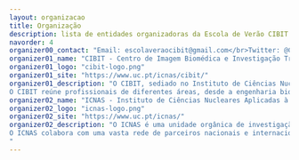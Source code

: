 ```yaml
---
layout: organizacao
title: Organização
description: lista de entidades organizadoras da Escola de Verão CIBIT ICNAS
navorder: 4
organizer00_contact: "Email: escolaveraocibit@gmail.com</br>Twitter: @CIBIT_UC</br></br>"
organizer01_name: "CIBIT - Centro de Imagem Biomédica e Investigação Translacional"
organizer01_logo: "cibit-logo.png"
organizer01_site: "https://www.uc.pt/icnas/cibit/"
organizer01_description: "O CIBIT, sediado no Instituto de Ciências Nucleares Aplicadas à Saúde da Universidade de Coimbra (ICNAS), é uma unidade de investigação dedicada à investigação fundamental e aplicada nas áreas da imagem biomédica e neurociências clínicas, procurando a translação do conhecimento científico para a prática clínica.</br> </br> 
O CIBIT reúne profissionais de diferentes áreas, desde a engenharia biomédica, à psicologia, passando pela medicina, biologia e bioquímica. Desenvolve trabalhos em colaboração com clínicos, associações de doentes e também com a indústria. </br>"
organizer02_name: "ICNAS - Instituto de Ciências Nucleares Aplicadas à Saúde"
organizer02_logo: "icnas-logo.png"
organizer02_site: "https://www.uc.pt/icnas/"
organizer02_description: "O ICNAS é uma unidade orgânica de investigação da Universidade de Coimbra, inaugurada em 2009. As actividades desenvolvidas no ICNAS têm um carácter multidisciplinar. É um instituto com forte ligação à investigação básica e clínica, com grande ênfase nas neurociências e doenças crónicas. </br> </br> 
O ICNAS colabora com uma vasta rede de parceiros nacionais e internacionais nas áreas da imagem médica e investigação translacional, nomeadamente no desenvolvimento de novos marcadores moleculares, investigação de ponta com técnicas de imagem multimodais, imagem médica estrutural e funcional, investigação biomédica translacional.
"
---
```

























